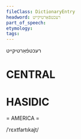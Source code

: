 ```yaml
---
fileClass: DictionaryEntry
headword: רעכטפֿאַרטיקייט
part_of_speech: 
etymology: 
tags: 
---
```

רעכטפֿאַרטיקייט

CENTRAL
========

HASIDIC
=======
= AMERICA = 

/ˈrɛxtfartɩkajt/